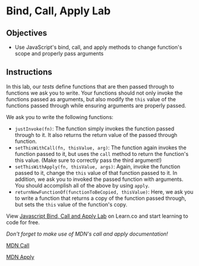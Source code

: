 # Bind, Call, Apply Lab

## Objectives

- Use JavaScript's bind, call, and apply methods to change function's scope and
  properly pass arguments

## Instructions

In this lab, our _tests_ define functions that are then passed through to
functions we ask you to write. Your functions should not only invoke the
functions passed as arguments, but also modify the `this` value of the functions
passed through while ensuring arguments are properly passed.

We ask you to write the following functions:

- `justInvoke(fn)`: The function simply invokes the function passed through to it.
  It also returns the return value of the passed through function.
- `setThisWithCall(fn, thisValue, arg)`: The function again invokes the function
  passed to it, but uses the `call` method to return the function's this value.
  (Make sure to correctly pass the third argument!)
- `setThisWithApply(fn, thisValue, args)`: Again, invoke the function passed to
  it, change the `this` value of that function passed to it. In addition, we ask
  you to invoked the passed function with arguments. You should accomplish all of
  the above by using `apply`.
- `returnNewFunctionOf(functionToBeCopied, thisValue)`: Here, we ask you to write
  a function that returns a copy of the function passed through, but sets the
  `this` value of the function's copy.

<p class='util--hide'>View <a href='https://learn.co/lessons/js-object-oriented-bind-call-apply-lab'>Javascript Bind, Call and Apply Lab</a> on Learn.co and start learning to code for free.</p>

_Don't forget to make use of MDN's call and apply documentation!_

[MDN Call](https://developer.mozilla.org/en-US/docs/Web/JavaScript/Reference/Global_Objects/Function/call)

[MDN Apply](https://developer.mozilla.org/en-US/docs/Web/JavaScript/Reference/Global_Objects/Function/apply)
